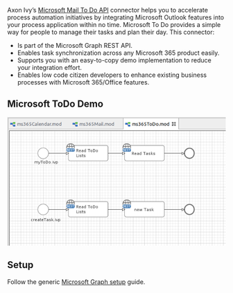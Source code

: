 Axon Ivy’s [Microsoft Mail To Do API](https://docs.microsoft.com/en-us/graph/todo-concept-overview) connector helps you to accelerate process automation initiatives by integrating Microsoft Outlook features into your process application within no time. Microsoft To Do provides a simple way for people to manage their tasks and plan their day. This connector:

- Is part of the Microsoft Graph REST API.
- Enables task synchronization across any Microsoft 365 product easily.
- Supports you with an easy-to-copy demo implementation to reduce your integration effort.
- Enables low code citizen developers to enhance existing business processes with Microsoft 365/Office features.

## Microsoft ToDo Demo

![demo-toDo](doc/img/demo_toDo.png)

## Setup

Follow the generic [Microsoft Graph setup](./msgraph) guide.
